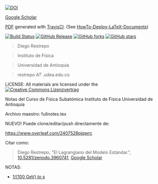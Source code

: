 [![DOI](https://zenodo.org/badge/DOI/10.5281/zenodo.3960741.svg)](https://doi.org/10.5281/zenodo.3960741)

[Google Scholar](https://scholar.google.com/scholar_lookup?title=El+Lagrangiano+del+Modelo+Estándar&author=D+Restrepo)

[PDF](https://github.com/restrepo/TCC/releases/latest) generated with [TravisCI](https://github.com/travis-ci). (See [HowTo-Deploy-LaTeX-Documents](https://github.com/SimonWaldherr/HowTo-Deploy-LaTeX-Documents))

[![Build Status](https://travis-ci.org/restrepo/TCC.svg?branch=master)](https://travis-ci.org/restrepo/TCC) 
[![GitHub Release](https://img.shields.io/badge/download-latest-brightgreen.svg)](https://github.com/restrepo/TCC/releases/latest) 
[![GitHub forks](https://img.shields.io/github/forks/restrepo/TCC.svg)](https://github.com/restrepo/TCC/network) 
[![GitHub stars](https://img.shields.io/github/stars/restrepo/TCC.svg)](https://github.com/restrepo/TCC/stargazers)



> Diego Restrepo

> Instituto de Física

> Universidad de Antioquia

> restrepo _AT_ .udea.edu.co


LICENSE: All materials are licensed under the
[![Creative Commons Lizenzvertrag](https://i.creativecommons.org/l/by-sa/4.0/88x31.png)](http://creativecommons.org/licenses/by-sa/4.0/) 

Notas del Curso de Física Subatómica
Instituto de Física 
Universidad de Antioquia

Archivo maestro: fullnotes.tex

NUEVO!
Puede clone/editar/push directamente de:

https://www.overleaf.com/2407528pjqwrc

Citar como:

> Diego Restrepo, "El Lagrangiano del Modelo Estándar.", [10.5281/zenodo.3960741](http://doi.org/10.5281/zenodo.3960741), [Google Scholar](https://scholar.google.com/scholar_lookup?hl=en&title=El+Lagrangiano+del+Modelo+Estándar&author=D+Restrepo)

NOTAS:
* [1/(100 GeV) to s](https://www.wolframalpha.com/input/?i=1%2F(100+GeV)++to+s)

